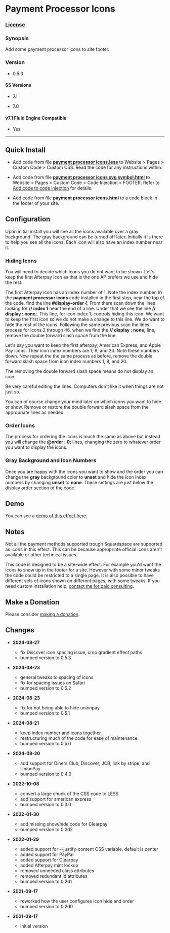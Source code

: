# Payment Processor Icons

### [License][1]

### Synopsis

Add some payment processor icons to site footer.

### Version

  * 0.5.3

#### SS Versions

  * 7.1
  
  * 7.0

#### v7.1 Fluid Engine Compatible

  * Yes

---

## Quick Install

* Add code from file **[payment processor icons.less][2]** to Website > Pages >
  Custom Code > Custom CSS. Read the code for any instructions within.
  
* Add code from file **[payment processor icons svg symbol.html][3]** to
  Website > Pages > Custom Code > Code Injection > FOOTER. Refer to [Add code
  to code injection][4] for details.
  
* Add code from file **[payment processor icons.html][5]** to a code block in
  the footer of your site.

## Configuration

Upon initial install you will see all the icons available over a gray
background. The gray background can be turned off later. Initially it is there
to help you see all the icons. Each icon will also have an index number
near it.

### Hiding Icons

You will need to decide which icons you do not want to be shown. Let's keep the
first Afterpay icon as that is the one AP prefers we use and hide the rest.

The first Afterpay icon has an index number of 1. Note the index
number. In the **payment processor icons** code installed in the first step,
near the top of the code, find the line **#display-order {**. From
there scan down the lines looking for **// index 1** near the end of a line.
Under that we see the line **// display : none;**. This line, for icon index 1,
controls hiding this icon. We want to keep the first icon so we do not make a
change to this line. We do want to hide the rest of the icons. Following the
same previous scan the lines process for icons 2 through 46, when we find the
**// display : none;** line, remove the double forward slash space from the
line. 

Let's say you want to keep the first afterpay, American Express, and Apple Pay
icons. Their icon index numbers are 1, 8, and 20. Note these numbers down.
Now repeat the the same process as before, remove the double forward
slash space from icon index numbers 1, 8, and 20.

The removing the double forward slash space means do not display an icon.

Be very careful editing the lines. Computers don't like it when things are not
just so.

You can of course change your mind later on which icons you want to hide or
show. Remove or restore the double forward slash space from the appropriate
lines as needed.

### Order Icons

The process for ordering the icons is much the same as above but instead you
will change the **@order : 0;** lines, changing the zero to whatever order you
want to display the icons.

### Gray Background and Icon Numbers

Once you are happy with the icons you want to show and the order you can change
the **gray** background color to **unset** and hide the icon index numbers by
changing **unset** to **none**. These settings are just below the display order
section of the code.

## Demo

You can see a [demo of this effect here][6].

## Notes

Not all the payment methods supported trough Squarespace are supported as icons
in this effect. This can be because appropriate official icons aren't available
or other technical issues.

This code is designed to be a site-wide effect. For example you'd want the icons
to show up in the footer for a site. However with some minor tweaks the code
could be restricted to a single page. It is also possible to have different sets
of icons shown on different pages, with some tweaks. If you need custom
installation help, [contact me for paid consulting][7].

## Make a Donation

Please consider [making a donation][8].

## Changes

* **2024-08-27**

  * fix Discover icon spacing issue, crop gradient effect paths
  * bumped version to 0.5.3
  
* **2024-08-23**

  * general tweaks to spacing of icons
  * fix for spacing issues on Safari
  * bumped version to 0.5.2
  
* **2024-08-23**

  * fix for not being able to hide unionpay
  * bumped version to 0.5.1
  
* **2024-08-21**

  * keep index number and icons together
  * restructuring much of the code for ease of maintenance
  * bumped version to 0.5.0
  
* **2024-08-20**

  * add support for Diners Club, Discover, JCB, link by stripe, and UnionPay
  * bumped version to 0.4.0
  
* **2022-10-08**

  * convert a large chunk of the CSS code to LESS
  * add support for american express
  * bumped version to 0.3.0
  
* **2022-01-30**

  * add missing show/hide code for Clearpay
  * bumped version to 0.2d2
  
* **2022-01-29**

  * added support for --justify-content CSS variable, default is center
  * added support for PayPal
  * added support for Clearpay
  * added Afterpay mint lockup
  * removed unneeded class attributes
  * removed redundant id attributes
  * bumped version to 0.2d1
  
* **2021-09-17**

  * reworked how the user configures icon hide and order
  * bumped version to 0.2d0
  
* **2021-09-17**

  * initial version

[1]: https://github.com/tomsWebConsulting/twcsl/blob/main/LICENSE.txt#L1
[2]: payment%20processor%20icons.less#L1
[3]: payment%20processor%20icons%20svg%20symbol.html#L1
[4]: https://support.squarespace.com/hc/en-us/articles/205815908-Using-code-injection#toc-add-code-to-code-injection
[5]: payment%20processor%20icons.html#L1
[6]: https://toms-web-consulting-demos.squarespace.com/payment-processor-icons?password=twcdemos
[7]: http://www.tomsWeb.consulting/contact.html
[8]: https://github.com/tomsWebConsulting/twcsl#make-a-donation
